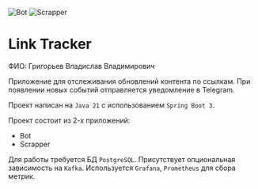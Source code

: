 ![Bot](https://github.com/vladislav77777/java-backend-course/actions/workflows/bot.yml/badge.svg)
![Scrapper](https://github.com/vladislav77777/java-backend-course/actions/workflows/scrapper.yml/badge.svg)

# Link Tracker

ФИО: Григорьев Владислав Владимирович

Приложение для отслеживания обновлений контента по ссылкам.
При появлении новых событий отправляется уведомление в Telegram.

Проект написан на `Java 21` с использованием `Spring Boot 3`.

Проект состоит из 2-х приложений:
* Bot
* Scrapper

Для работы требуется БД `PostgreSQL`. Присутствует опциональная зависимость на `Kafka`.
Используется `Grafana`, `Prometheus` для сбора метрик.

